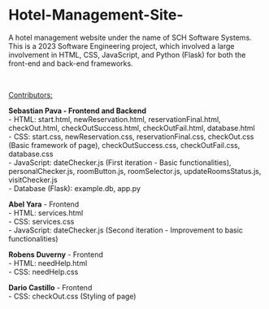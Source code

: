 # Hotel-Management-Site-
A hotel management website under the name of SCH Software Systems. This is a 2023 Software Engineering project, which involved a large involvement in HTML, CSS, JavaScript, and Python (Flask) for both the front-end and back-end frameworks.

</br>

<u>Contributors:</u> </br>

<b>Sebastian Pava - Frontend and Backend</b> </br>
      - HTML: start.html, newReservation.html, reservationFinal.html, checkOut.html, checkOutSuccess.html,         checkOutFail.html, database.html </br>
      - CSS: start.css, newReservation.css, reservationFinal.css, checkOut.css (Basic framework of page), checkOutSuccess.css, checkOutFail.css, database.css </br>
      - JavaScript: dateChecker.js (First iteration - Basic functionalities), personalChecker.js, roomButton.js, roomSelector.js, updateRoomsStatus.js, visitChecker.js </br>
      - Database (Flask): example.db, app.py </br>
      
<b>Abel Yara</b> - Frontend </br>
      - HTML: services.html </br>
      - CSS: services.css </br>
      - JavaScript: dateChecker.js (Second iteration - Improvement to basic functionalities) </br>
      
<b>Robens Duverny</b> - Frontend </br>
      - HTML: needHelp.html </br>
      - CSS: needHelp.css </br>
      
<b>Dario Castillo</b> - Frontend </br>
      - CSS: checkOut.css (Styling of page) </br>

